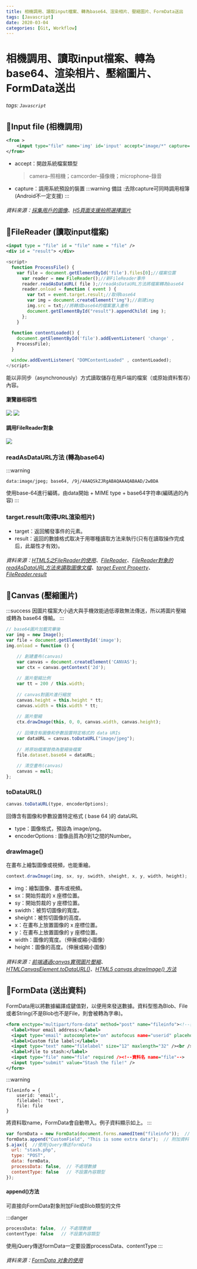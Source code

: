 ```yaml
---
title: 相機調用、讀取input檔案、轉為base64、渲染相片、壓縮圖片、FormData送出
tags: [Javascript]
date: 2020-03-04
categories: [Git, Workflow]
---
```


# 相機調用、讀取input檔案、轉為base64、渲染相片、壓縮圖片、FormData送出
###### tags: `Javascript`


## 📍Input file (相機調用)
``` xml
<from >
    <input type="file" name='img' id='input' accept="image/*" capture='camera'>
</from>
```
* accept：開啟系統檔案類型
    > camera–照相機；camcorder–攝像機；microphone–錄音
* capture：調用系統預設的裝置
:::warning
備註 :去除capture可同時調用相簿(Android不一定支援)
:::

###### 資料來源：[採集用戶的圖像](https://developers.google.com/web/fundamentals/media/capturing-images/?hl=zh-tw)、[H5頁面支援拍照選擇圖片](https://codertw.com/%E7%A8%8B%E5%BC%8F%E8%AA%9E%E8%A8%80/511036/)



## 📍FileReader (讀取input檔案)
``` Xml
<input type = "file" id = "file" name = "file" />
<div id = "result"> </div>
```
``` javascript
<script>
  function ProcessFile() { 
    var file = document.getElementById('file').files[0];//檔案位置
      var reader = new FileReader();//新FileReader事件
      reader.readAsDataURL( file );//readAsDataURL方法將檔案轉為base64
      reader.onload = function ( event ) { 
        var txt = event.target.result;//取得base64
        var img = document.createElement("img");//創建img
        img.src = txt;//將轉成base64的檔案塞入畫布
        document.getElementById("result").appendChild( img );
      };
    }
   
  function contentLoaded() {
    document.getElementById('file').addEventListener( 'change' ,
    ProcessFile);
  }

  window.addEventListener( "DOMContentLoaded" , contentLoaded);
</script>
```

能以非同步（asynchronously）方式讀取儲存在用戶端的檔案（或原始資料暫存）內容。
#### 瀏覽器相容性
![](https://i.imgur.com/4p77tfE.png)
![](https://i.imgur.com/KDgEufg.png)
#### 調用FileReader對象
![](https://i.imgur.com/Xup6yK9.png)
### readAsDataURL方法 (轉為base64)
:::warning
```
data:image/jpeg; base64, /9j/4AAQSkZJRgABAQAAAQABAAD/2wBDA
```
使用base-64進行編碼，由data開始 + MIME type + base64字符串(編碼過的內容)
:::

### target.result(取得URL渲染相片)
*  target：返回觸發事件的元素。
*  result：返回的數據格式取决于用哪種讀取方法来執行(只有在讀取操作完成后，此屬性才有效)。

###### 資料來源：[HTML5之FileReader的使用](https://blog.csdn.net/jackfrued/article/details/8967667)、[FileReader](https://developer.mozilla.org/zh-TW/docs/Web/API/FileReader)、[FileReader對象的readAsDataURL方法來讀取圖像文檔](https://hk.saowen.com/a/a80942f3c6f73e6fe85ac23eaeaa70fe19da0955f632320784007944d301ef5f)、[target Event Property](https://www.w3schools.com/jsref/event_target.asp)、[FileReader.result](https://developer.mozilla.org/en-US/docs/Web/API/FileReader/result)

## 📍Canvas (壓縮圖片)
:::success
因圖片檔案大小過大與手機效能過低導致無法傳送，所以將圖片壓縮或轉為 base64 傳輸。
:::
``` javascript
// base64圖片加載完畢後
var img = new Image();
var file = document.getElementById('image');
img.onload = function () {

    // 創建畫布(canvas)
    var canvas = document.createElement('CANVAS');
    var ctx = canvas.getContext('2d');
    
    // 圖片壓縮比例
    var tt = 200 / this.width;
    
    // canvas對圖片進行縮放
    canvas.height = this.height * tt;
    canvas.width = this.width * tt;
    
    // 圖片壓縮
    ctx.drawImage(this, 0, 0, canvas.width, canvas.height);
    
    // 回傳含有圖像和參數設置特定格式的 data URIs
    var dataURL = canvas.toDataURL("image/jpeg");
    
    // 將原始檔案替換為壓縮後檔案
    file.dataset.base64 = dataURL;
    
    // 清空畫布(canvas)
    canvas = null;
};
```

### toDataURL()
``` javascript
canvas.toDataURL(type, encoderOptions);
```
回傳含有圖像和參數設置特定格式 ( base 64 )的 dataURL 
* type：圖像格式，預設為 image/png。
* encoderOptions : 圖像品質為0到1之間的Number。

### drawImage()
在畫布上繪製圖像或視頻，也能重繪。
``` javascript
context.drawImage(img, sx, sy, swidth, sheight, x, y, width, height);
```
* img：繪製圖像、畫布或視頻。
* sx：開始剪裁的 x 座標位置。
* sy：開始剪裁的 y 座標位置。
* swidth：被剪切圖像的寬度。
* sheight：被剪切圖像的高度。
* x：在畫布上放置圖像的 x 座標位置。
* y：在畫布上放置圖像的 y 座標位置。
* width：圖像的寬度。（伸展或縮小圖像）
* height：圖像的高度。（伸展或縮小圖像）

###### 資料來源：[前端通過canvas實現圖片壓縮](https://hk.saowen.com/a/950ce49d30fc5d21cc10c2b4562554b0d32d3f5dfbd89f9fb236e3b234cbfe52)、[HTMLCanvasElement.toDataURL()](https://developer.mozilla.org/zh-TW/docs/Web/API/HTMLCanvasElement/toDataURL)、[HTML5 canvas drawImage() 方法](http://www.w3school.com.cn/html5/canvas_drawimage.asp)

## 📍FormData (送出資料)
FormData用以將數據編譯成鍵值對，以便用來發送數據。資料型態為Blob、File或者String(不是Blob也不是File，則會被轉為字串)。
``` xml
<form enctype="multipart/form-data" method="post" name="fileinfo"><!--表單名 name="fileinfo"-->
  <label>Your email address:</label>
  <input type="email" autocomplete="on" autofocus name="userid" placeholder="email" required size="32" maxlength="64" /><br /><!--資料名 name="userid"-->
  <label>Custom file label:</label>
  <input type="text" name="filelabel" size="12" maxlength="32" /><br /><!--資料名 name="filelabel"-->
  <label>File to stash:</label>
  <input type="file" name="file" required /><!--資料名 name="file"-->
  <input type="submit" value="Stash the file!" />
</form>
```
:::warning
```
fileninfo = {
    userid: 'email',
    filelabel: 'text',
    file: file
}
```
將資料取name，FormData會自動帶入。例子資料顯示如上。
:::
``` javascript
var formData = new FormData(document.forms.namedItem("fileinfo"));  // 建立表單
formData.append("CustomField", "This is some extra data");  // 附加資料
$.ajax({  //使用jQuery傳送formData
  url: "stash.php",
  type: "POST",
  data: formData,
  processData: false,  // 不處理數據
  contentType: false   // 不設置內容類型
});
```
#### append()方法
可直接向FormData對象附加File或Blob類型的文件

:::danger

``` javascript
processData: false,  // 不處理數據
contentType: false   // 不設置內容類型
```
使用jQuery傳送formData一定要設置processData、contentType
:::

###### 資料來源：[FormData 对象的使用](https://developer.mozilla.org/zh-CN/docs/Web/API/FormData/Using_FormData_Objects)
